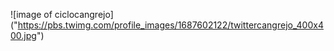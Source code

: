 ![image of ciclocangrejo] ("https://pbs.twimg.com/profile_images/1687602122/twittercangrejo_400x400.jpg")

